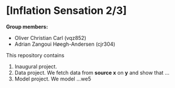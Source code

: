 # \[Inflation Sensation 2/3\]

**Group members:**
- Oliver Christian Carl (vqz852)
- Adrian Zangoui Høegh-Andersen (cjr304)

This repository contains  
1. Inaugural project. 
2. Data project. We fetch data from **source x** on **y** and show that ...
3. Model project. We model ...we5
